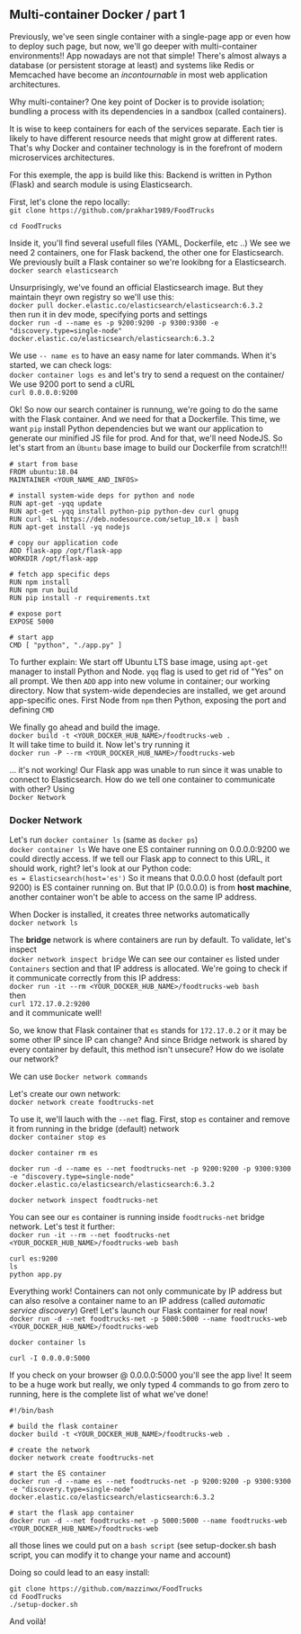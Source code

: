 ## Multi-container Docker / part 1

Previously, we've seen single container with a single-page app or even how to deploy such page, but now, we'll go deeper with multi-container environments!!
App nowadays are not that simple!
There's almost always a database (or persistent storage at least) and systems like Redis or Memcached have become an *incontournable* in most web application architectures.

Why multi-container?
One key point of Docker is to provide isolation; bundling a process with its dependencies in a sandbox (called containers).

It is wise to keep containers for each of the services separate. Each tier is likely to have different resource needs that might grow at different rates.
That's why Docker and container technology is in the forefront of modern microservices architectures.

For this exemple, the app is build like this:
Backend is written in Python (Flask) and search module is using Elasticsearch.

First, let's clone the repo locally:  
`git clone https://github.com/prakhar1989/FoodTrucks`
  
`cd FoodTrucks`

Inside it, you'll find several usefull files (YAML, Dockerfile, etc ..)
We see we need 2 containers, one for Flask backend, the other one for Elasticsearch.
We previously built a Flask container so we're lookibng for a Elasticsearch.  
`docker search elasticsearch`  
    
Unsurprisingly, we've found an official Elasticsearch image. But they maintain theyr own registry so we'll use this:  
`docker pull docker.elastic.co/elasticsearch/elasticsearch:6.3.2`  
then run it in dev mode, specifying ports and settings  
`docker run -d --name es -p 9200:9200 -p 9300:9300 -e "discovery.type=single-node" docker.elastic.co/elasticsearch/elasticsearch:6.3.2`
    
We use  `-- name es` to have an easy name for later commands. When it's started, we can check logs:  
`docker container logs es`
and let's try to send a request on the container/ We use 9200 port to send a cURL  
`curl 0.0.0.0:9200`

Ok! So now our search container is runnung, we're going to do the same with the Flask container.
And we need for that a Dockerfile. This time, we want `pip` install Python dependencies but we want our application to generate our minified JS file for prod.
And for that, we'll need NodeJS.
So let's start from an `Ùbuntu` base image to build our Dockerfile from scratch!!!

```
# start from base
FROM ubuntu:18.04
MAINTAINER <YOUR_NAME_AND_INFOS>

# install system-wide deps for python and node
RUN apt-get -yqq update
RUN apt-get -yqq install python-pip python-dev curl gnupg
RUN curl -sL https://deb.nodesource.com/setup_10.x | bash
RUN apt-get install -yq nodejs

# copy our application code
ADD flask-app /opt/flask-app
WORKDIR /opt/flask-app

# fetch app specific deps
RUN npm install
RUN npm run build
RUN pip install -r requirements.txt

# expose port
EXPOSE 5000

# start app
CMD [ "python", "./app.py" ]
```

To further explain:
We start off Ubuntu LTS base image, using `apt-get` manager to install Python and Node. `yqq` flag is used to get rid of "Yes" on all prompt.
We then `ADD` app into new volume in container; our working directory. Now that system-wide dependecies are installed, we get around app-specific ones.
First Node from `npm` then Python, exposing the port and defining `CMD`

We finally go ahead and build the image.  
`docker build -t <YOUR_DOCKER_HUB_NAME>/foodtrucks-web . `  
It will take time to build it.
Now let's try running it  
`docker run -P --rm <YOUR_DOCKER_HUB_NAME>/foodtrucks-web`  

... it's not working! Our Flask app was unable to run since it was unable to connect to Elasticsearch.
How do we tell one container to communicate with other?
Using  
`Docker Network`

### Docker Network
Let's run `docker container ls` (same as `docker ps`)  
`docker container ls`
We have one ES container running on 0.0.0.0:9200 we could directly access. If we tell our Flask app to connect to this URL, it should work, right?
let's look at our Python code:  
`es = Elasticsearch(host='es')`
So it means that 0.0.0.0 host (default port 9200) is ES container running on.
But that IP (0.0.0.0) is from __host machine__, another container won't be able to access on the same IP address.

When Docker is installed, it creates three networks automatically  
`docker network ls`
    
The __bridge__ network is where containers are run by default. To validate, let's inspect  
`docker network inspect bridge`
We can see our container `es` listed under `Containers` section and that IP address is allocated.
We're going to check if it communicate correctly from this IP address:  
`docker run -it --rm <YOUR_DOCKER_HUB_NAME>/foodtrucks-web bash`  
then  
`curl 172.17.0.2:9200`  
and it communicate well!

So, we know that Flask container that `es` stands for `172.17.0.2` or it may be some other IP since IP can change?
And since Bridge network is shared by every container by default, this method isn't unsecure? How do we isolate our network?

We can use `Docker network commands`

Let's create our own network:  
`docker network create foodtrucks-net`

To use it, we'll lauch with the `--net` flag.
First, stop `es` container and remove it from running in the bridge (default) network  
`docker container stop es`

`docker container rm es`

`docker run -d --name es --net foodtrucks-net -p 9200:9200 -p 9300:9300 -e "discovery.type=single-node" docker.elastic.co/elasticsearch/elasticsearch:6.3.2`
    
`docker network inspect foodtrucks-net`

You can see our `es` container is running inside `foodtrucks-net` bridge network.
Let's test it further:  
`docker run -it --rm --net foodtrucks-net <YOUR_DOCKER_HUB_NAME>/foodtrucks-web bash`

```
curl es:9200
ls
python app.py
```

Everything work! Containers can not only communicate by IP address but can also resolve a container name to an IP address (called *automatic service discovery*)
Gret! Let's launch our Flask container for real now!  
`docker run -d --net foodtrucks-net -p 5000:5000 --name foodtrucks-web <YOUR_DOCKER_HUB_NAME>/foodtrucks-web`
    
`docker container ls`
    
`curl -I 0.0.0.0:5000`
    
If you check on your browser @ 0.0.0.0:5000 you'll see the app live!
It seem to be a huge work but really, we only typed 4 commands to go from zero to running, here is the complete list of what we've done!

```
#!/bin/bash

# build the flask container
docker build -t <YOUR_DOCKER_HUB_NAME>/foodtrucks-web .

# create the network
docker network create foodtrucks-net

# start the ES container
docker run -d --name es --net foodtrucks-net -p 9200:9200 -p 9300:9300 -e "discovery.type=single-node" docker.elastic.co/elasticsearch/elasticsearch:6.3.2

# start the flask app container
docker run -d --net foodtrucks-net -p 5000:5000 --name foodtrucks-web <YOUR_DOCKER_HUB_NAME>/foodtrucks-web
```
all those lines we could put on a `bash script`
(see setup-docker.sh bash script, you can modify it to change your name and account)

Doing so could lead to an easy install:  
```
git clone https://github.com/mazzinwx/FoodTrucks
cd FoodTrucks
./setup-docker.sh
```

And voilà!
